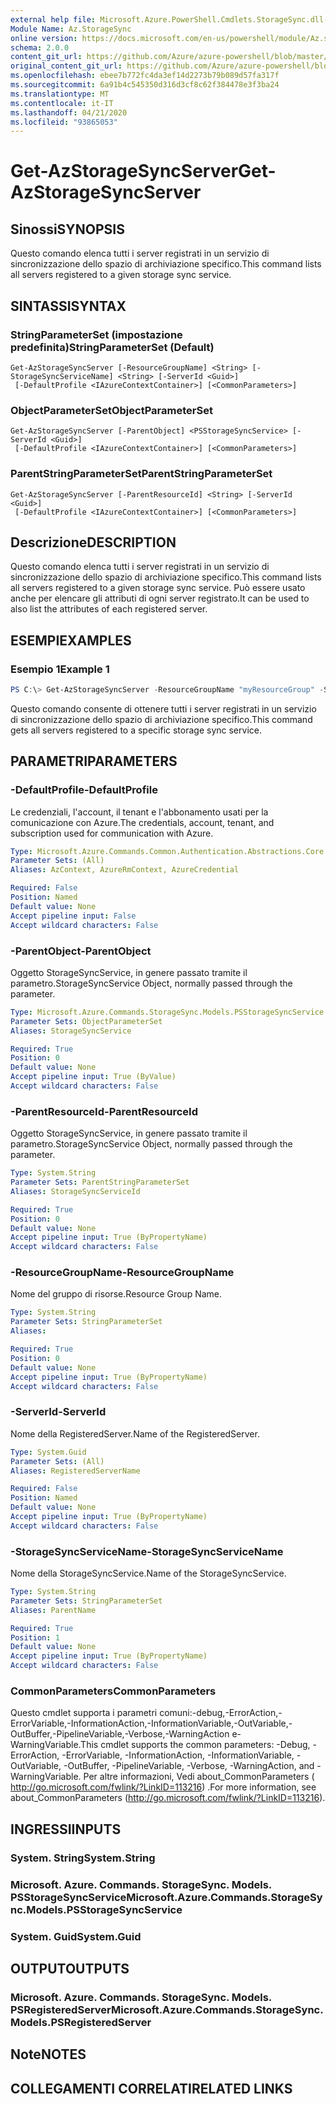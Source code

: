 ```yaml
---
external help file: Microsoft.Azure.PowerShell.Cmdlets.StorageSync.dll-Help.xml
Module Name: Az.StorageSync
online version: https://docs.microsoft.com/en-us/powershell/module/Az.storagesync/get-Azstoragesyncserver
schema: 2.0.0
content_git_url: https://github.com/Azure/azure-powershell/blob/master/src/StorageSync/StorageSync/help/Get-AzStorageSyncServer.md
original_content_git_url: https://github.com/Azure/azure-powershell/blob/master/src/StorageSync/StorageSync/help/Get-AzStorageSyncServer.md
ms.openlocfilehash: ebee7b772fc4da3ef14d2273b79b089d57fa317f
ms.sourcegitcommit: 6a91b4c545350d316d3cf8c62f384478e3f3ba24
ms.translationtype: MT
ms.contentlocale: it-IT
ms.lasthandoff: 04/21/2020
ms.locfileid: "93865053"
---
```

# <span data-ttu-id="3db1b-101">Get-AzStorageSyncServer</span><span class="sxs-lookup"><span data-stu-id="3db1b-101">Get-AzStorageSyncServer</span></span>

## <span data-ttu-id="3db1b-102">Sinossi</span><span class="sxs-lookup"><span data-stu-id="3db1b-102">SYNOPSIS</span></span>
<span data-ttu-id="3db1b-103">Questo comando elenca tutti i server registrati in un servizio di sincronizzazione dello spazio di archiviazione specifico.</span><span class="sxs-lookup"><span data-stu-id="3db1b-103">This command lists all servers registered to a given storage sync service.</span></span>

## <span data-ttu-id="3db1b-104">SINTASSI</span><span class="sxs-lookup"><span data-stu-id="3db1b-104">SYNTAX</span></span>

### <span data-ttu-id="3db1b-105">StringParameterSet (impostazione predefinita)</span><span class="sxs-lookup"><span data-stu-id="3db1b-105">StringParameterSet (Default)</span></span>
```
Get-AzStorageSyncServer [-ResourceGroupName] <String> [-StorageSyncServiceName] <String> [-ServerId <Guid>]
 [-DefaultProfile <IAzureContextContainer>] [<CommonParameters>]
```

### <span data-ttu-id="3db1b-106">ObjectParameterSet</span><span class="sxs-lookup"><span data-stu-id="3db1b-106">ObjectParameterSet</span></span>
```
Get-AzStorageSyncServer [-ParentObject] <PSStorageSyncService> [-ServerId <Guid>]
 [-DefaultProfile <IAzureContextContainer>] [<CommonParameters>]
```

### <span data-ttu-id="3db1b-107">ParentStringParameterSet</span><span class="sxs-lookup"><span data-stu-id="3db1b-107">ParentStringParameterSet</span></span>
```
Get-AzStorageSyncServer [-ParentResourceId] <String> [-ServerId <Guid>]
 [-DefaultProfile <IAzureContextContainer>] [<CommonParameters>]
```

## <span data-ttu-id="3db1b-108">Descrizione</span><span class="sxs-lookup"><span data-stu-id="3db1b-108">DESCRIPTION</span></span>
<span data-ttu-id="3db1b-109">Questo comando elenca tutti i server registrati in un servizio di sincronizzazione dello spazio di archiviazione specifico.</span><span class="sxs-lookup"><span data-stu-id="3db1b-109">This command lists all servers registered to a given storage sync service.</span></span> <span data-ttu-id="3db1b-110">Può essere usato anche per elencare gli attributi di ogni server registrato.</span><span class="sxs-lookup"><span data-stu-id="3db1b-110">It can be used to also list the attributes of each registered server.</span></span>

## <span data-ttu-id="3db1b-111">ESEMPI</span><span class="sxs-lookup"><span data-stu-id="3db1b-111">EXAMPLES</span></span>

### <span data-ttu-id="3db1b-112">Esempio 1</span><span class="sxs-lookup"><span data-stu-id="3db1b-112">Example 1</span></span>
```powershell
PS C:\> Get-AzStorageSyncServer -ResourceGroupName "myResourceGroup" -StorageSyncServiceName "myStorageSyncServiceName"
```

<span data-ttu-id="3db1b-113">Questo comando consente di ottenere tutti i server registrati in un servizio di sincronizzazione dello spazio di archiviazione specifico.</span><span class="sxs-lookup"><span data-stu-id="3db1b-113">This command gets all servers registered to a specific storage sync service.</span></span>

## <span data-ttu-id="3db1b-114">PARAMETRI</span><span class="sxs-lookup"><span data-stu-id="3db1b-114">PARAMETERS</span></span>

### <span data-ttu-id="3db1b-115">-DefaultProfile</span><span class="sxs-lookup"><span data-stu-id="3db1b-115">-DefaultProfile</span></span>
<span data-ttu-id="3db1b-116">Le credenziali, l'account, il tenant e l'abbonamento usati per la comunicazione con Azure.</span><span class="sxs-lookup"><span data-stu-id="3db1b-116">The credentials, account, tenant, and subscription used for communication with Azure.</span></span>

```yaml
Type: Microsoft.Azure.Commands.Common.Authentication.Abstractions.Core.IAzureContextContainer
Parameter Sets: (All)
Aliases: AzContext, AzureRmContext, AzureCredential

Required: False
Position: Named
Default value: None
Accept pipeline input: False
Accept wildcard characters: False
```

### <span data-ttu-id="3db1b-117">-ParentObject</span><span class="sxs-lookup"><span data-stu-id="3db1b-117">-ParentObject</span></span>
<span data-ttu-id="3db1b-118">Oggetto StorageSyncService, in genere passato tramite il parametro.</span><span class="sxs-lookup"><span data-stu-id="3db1b-118">StorageSyncService Object, normally passed through the parameter.</span></span>

```yaml
Type: Microsoft.Azure.Commands.StorageSync.Models.PSStorageSyncService
Parameter Sets: ObjectParameterSet
Aliases: StorageSyncService

Required: True
Position: 0
Default value: None
Accept pipeline input: True (ByValue)
Accept wildcard characters: False
```

### <span data-ttu-id="3db1b-119">-ParentResourceId</span><span class="sxs-lookup"><span data-stu-id="3db1b-119">-ParentResourceId</span></span>
<span data-ttu-id="3db1b-120">Oggetto StorageSyncService, in genere passato tramite il parametro.</span><span class="sxs-lookup"><span data-stu-id="3db1b-120">StorageSyncService Object, normally passed through the parameter.</span></span>

```yaml
Type: System.String
Parameter Sets: ParentStringParameterSet
Aliases: StorageSyncServiceId

Required: True
Position: 0
Default value: None
Accept pipeline input: True (ByPropertyName)
Accept wildcard characters: False
```

### <span data-ttu-id="3db1b-121">-ResourceGroupName</span><span class="sxs-lookup"><span data-stu-id="3db1b-121">-ResourceGroupName</span></span>
<span data-ttu-id="3db1b-122">Nome del gruppo di risorse.</span><span class="sxs-lookup"><span data-stu-id="3db1b-122">Resource Group Name.</span></span>

```yaml
Type: System.String
Parameter Sets: StringParameterSet
Aliases:

Required: True
Position: 0
Default value: None
Accept pipeline input: True (ByPropertyName)
Accept wildcard characters: False
```

### <span data-ttu-id="3db1b-123">-ServerId</span><span class="sxs-lookup"><span data-stu-id="3db1b-123">-ServerId</span></span>
<span data-ttu-id="3db1b-124">Nome della RegisteredServer.</span><span class="sxs-lookup"><span data-stu-id="3db1b-124">Name of the RegisteredServer.</span></span>

```yaml
Type: System.Guid
Parameter Sets: (All)
Aliases: RegisteredServerName

Required: False
Position: Named
Default value: None
Accept pipeline input: True (ByPropertyName)
Accept wildcard characters: False
```

### <span data-ttu-id="3db1b-125">-StorageSyncServiceName</span><span class="sxs-lookup"><span data-stu-id="3db1b-125">-StorageSyncServiceName</span></span>
<span data-ttu-id="3db1b-126">Nome della StorageSyncService.</span><span class="sxs-lookup"><span data-stu-id="3db1b-126">Name of the StorageSyncService.</span></span>

```yaml
Type: System.String
Parameter Sets: StringParameterSet
Aliases: ParentName

Required: True
Position: 1
Default value: None
Accept pipeline input: True (ByPropertyName)
Accept wildcard characters: False
```

### <span data-ttu-id="3db1b-127">CommonParameters</span><span class="sxs-lookup"><span data-stu-id="3db1b-127">CommonParameters</span></span>
<span data-ttu-id="3db1b-128">Questo cmdlet supporta i parametri comuni:-debug,-ErrorAction,-ErrorVariable,-InformationAction,-InformationVariable,-OutVariable,-OutBuffer,-PipelineVariable,-Verbose,-WarningAction e-WarningVariable.</span><span class="sxs-lookup"><span data-stu-id="3db1b-128">This cmdlet supports the common parameters: -Debug, -ErrorAction, -ErrorVariable, -InformationAction, -InformationVariable, -OutVariable, -OutBuffer, -PipelineVariable, -Verbose, -WarningAction, and -WarningVariable.</span></span> <span data-ttu-id="3db1b-129">Per altre informazioni, Vedi about_CommonParameters ( http://go.microsoft.com/fwlink/?LinkID=113216) .</span><span class="sxs-lookup"><span data-stu-id="3db1b-129">For more information, see about_CommonParameters (http://go.microsoft.com/fwlink/?LinkID=113216).</span></span>

## <span data-ttu-id="3db1b-130">INGRESSI</span><span class="sxs-lookup"><span data-stu-id="3db1b-130">INPUTS</span></span>

### <span data-ttu-id="3db1b-131">System. String</span><span class="sxs-lookup"><span data-stu-id="3db1b-131">System.String</span></span>

### <span data-ttu-id="3db1b-132">Microsoft. Azure. Commands. StorageSync. Models. PSStorageSyncService</span><span class="sxs-lookup"><span data-stu-id="3db1b-132">Microsoft.Azure.Commands.StorageSync.Models.PSStorageSyncService</span></span>

### <span data-ttu-id="3db1b-133">System. Guid</span><span class="sxs-lookup"><span data-stu-id="3db1b-133">System.Guid</span></span>

## <span data-ttu-id="3db1b-134">OUTPUT</span><span class="sxs-lookup"><span data-stu-id="3db1b-134">OUTPUTS</span></span>

### <span data-ttu-id="3db1b-135">Microsoft. Azure. Commands. StorageSync. Models. PSRegisteredServer</span><span class="sxs-lookup"><span data-stu-id="3db1b-135">Microsoft.Azure.Commands.StorageSync.Models.PSRegisteredServer</span></span>

## <span data-ttu-id="3db1b-136">Note</span><span class="sxs-lookup"><span data-stu-id="3db1b-136">NOTES</span></span>

## <span data-ttu-id="3db1b-137">COLLEGAMENTI CORRELATI</span><span class="sxs-lookup"><span data-stu-id="3db1b-137">RELATED LINKS</span></span>
